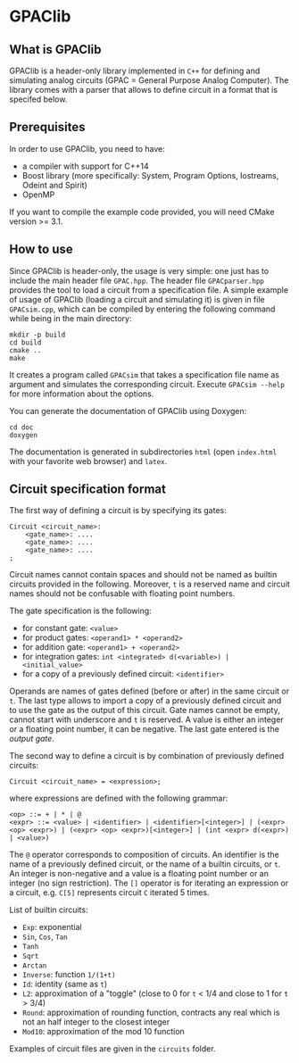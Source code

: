 
GPAClib
=======

What is GPAClib
--------------

GPAClib is a header-only library implemented in `C++` for defining and simulating analog circuits (GPAC = General Purpose Analog Computer). The library comes with a parser that allows to define circuit in a format that is specifed below.

Prerequisites
------------
In order to use GPAClib, you need to have:
  - a compiler with support for C++14
  - Boost library (more specifically: System, Program Options, Iostreams, Odeint and Spirit)
  - OpenMP

If you want to compile the example code provided, you will need CMake version >= 3.1.

How to use
----------

Since GPAClib is header-only, the usage is very simple: one just has to include the main header file `GPAC.hpp`. The header file `GPACparser.hpp` provides the tool to load a circuit from a specification file. A simple example of usage of GPAClib (loading a circuit and simulating it) is given in file `GPACsim.cpp`, which can be compiled by entering the following command while being in the main directory:

    mkdir -p build
	cd build
	cmake ..
	make
	
It creates a program called `GPACsim` that takes a specification file name as argument and simulates the corresponding circuit. Execute `GPACsim --help` for more information about the options.

You can generate the documentation of GPAClib using Doxygen: 

	cd doc
	doxygen

The documentation is generated in subdirectories `html` (open `index.html` with your favorite web browser) and `latex`.

Circuit specification format
----------------------------

The first way of defining a circuit is by specifying its gates:

    Circuit <circuit_name>:
	    <gate_name>: ....
	    <gate_name>: ....
	    <gate_name>: ....
	;

Circuit names cannot contain spaces and should not be named as builtin circuits provided in the following. 
Moreover, `t` is a reserved name and circuit names should not be confusable with floating point numbers.

The gate specification is the following:
   
  - for constant gate: `<value>`
  - for product gates: `<operand1> * <operand2>`
  - for addition gate: `<operand1> + <operand2>`
  - for integration gates:  `int <integrated> d(<variable>) | <initial_value>`
  - for a copy of a previously defined circuit: `<identifier>`
  
Operands are names of gates defined (before or after) in the same circuit or `t`. The last type allows to import a copy of a previously defined circuit and to use the gate as the output of this circuit. Gate names cannot be empty, cannot start with underscore and `t` is reserved. A value is either an integer or a floating point number, it can be negative. The last gate entered is the *output gate*.

The second way to define a circuit is by combination of previously defined circuits:

    Circuit <circuit_name> = <expression>;

where expressions are defined with the following grammar:

	<op> ::= + | * | @
    <expr> ::= <value> | <identifier> | <identifier>[<integer>] | (<expr> <op> <expr>) | (<expr> <op> <expr>)[<integer>] | (int <expr> d(<expr>) | <value>)

The `@` operator corresponds to composition of circuits. An identifier is the name of a previously defined circuit, or the name of a builtin circuits, or `t`. An integer is non-negative and a value is a floating point number or an integer (no sign restriction). The `[]` operator is for iterating an expression or a circuit, e.g. `C[5]` represents circuit `C` iterated 5 times.
  
List of builtin circuits:
  - `Exp`: exponential
  - `Sin`, `Cos`, `Tan`
  - `Tanh`
  - `Sqrt`
  - `Arctan`
  - `Inverse`: function `1/(1+t)`
  - `Id`: identity (same as `t`)
  - `L2`: approximation of a "toggle" (close to 0 for `t` < 1/4 and close to 1 for `t` > 3/4)
  - `Round`: approximation of rounding function, contracts any real which is not an half integer to the closest integer
  - `Mod10`: approximation of the mod 10 function

Examples of circuit files are given in the `circuits` folder.
